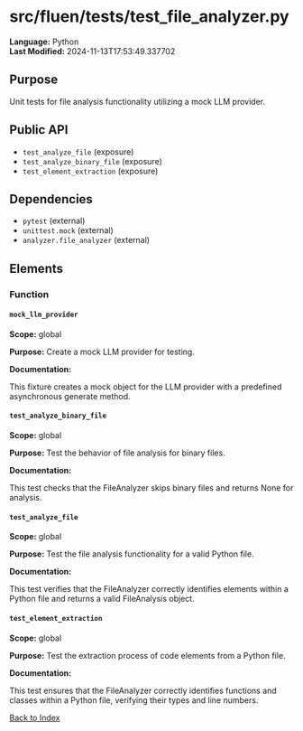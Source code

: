 # src/fluen/tests/test_file_analyzer.py

**Language:** Python  
**Last Modified:** 2024-11-13T17:53:49.337702

## Purpose

Unit tests for file analysis functionality utilizing a mock LLM provider.

## Public API

- `test_analyze_file` (exposure)
- `test_analyze_binary_file` (exposure)
- `test_element_extraction` (exposure)

## Dependencies

- `pytest` (external)
- `unittest.mock` (external)
- `analyzer.file_analyzer` (external)

## Elements

### Function

#### `mock_llm_provider`

**Scope:** global

**Purpose:** Create a mock LLM provider for testing.

**Documentation:**

This fixture creates a mock object for the LLM provider with a predefined asynchronous generate method.

#### `test_analyze_binary_file`

**Scope:** global

**Purpose:** Test the behavior of file analysis for binary files.

**Documentation:**

This test checks that the FileAnalyzer skips binary files and returns None for analysis.

#### `test_analyze_file`

**Scope:** global

**Purpose:** Test the file analysis functionality for a valid Python file.

**Documentation:**

This test verifies that the FileAnalyzer correctly identifies elements within a Python file and returns a valid FileAnalysis object.

#### `test_element_extraction`

**Scope:** global

**Purpose:** Test the extraction process of code elements from a Python file.

**Documentation:**

This test ensures that the FileAnalyzer correctly identifies functions and classes within a Python file, verifying their types and line numbers.


[Back to Index](../README.md)